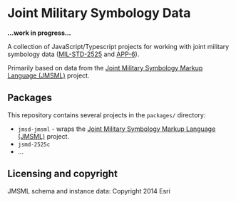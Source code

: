 # Joint Military Symbology Data 

**...work in progress...**

A collection of JavaScript/Typescript projects for working with joint military symbology data ([MIL-STD-2525](http://quicksearch.dla.mil/qsDocDetails.aspx?ident_number=114934) and [APP-6](https://en.wikipedia.org/wiki/NATO_Joint_Military_Symbology)).

Primarily based on data from the [Joint Military Symbology Markup Language (JMSML)](https://github.com/Esri/joint-military-symbology-xml) 
project.

## Packages

This repository contains several projects in the `packages/` directory:

- `jmsd-jmsml` - wraps the [Joint Military Symbology Markup Language (JMSML)](https://github.com/Esri/joint-military-symbology-xml) 
project. 
- `jsmd-2525c`
- ...

## Licensing and copyright

JMSML schema and instance data: Copyright 2014 Esri


